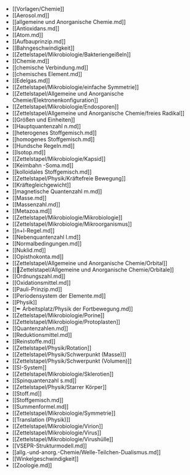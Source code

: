 - [[Vorlagen/Chemie]]
- [[Aerosol.md]]
- [[allgemeine und Anorganische Chemie.md]]
- [[Antioxidans.md]]
- [[Atom.md]]
- [[Aufbauprinzip.md]]
- [[Bahngeschwindigkeit]]
- [[Zettelstapel/Mikrobiologie/Bakteriengeißeln]]
- [[Chemie.md]]
- [[chemische Verbindung.md]]
- [[chemisches Element.md]]
- [[Edelgas.md]]
- [[Zettelstapel/Mikrobiologie/einfache Symmetrie]]
- [[Zettelstapel/Allgemeine und Anorganische Chemie/Elektronenkonfiguration]]
- [[Zettelstapel/Mikrobiologie/Endosporen]]
- [[Zettelstapel/Allgemeine und Anorganische Chemie/freies Radikal]]
- [[Größen und Einheiten]]
- [[Hauptquantenzahl n.md]]
- [[heterogenes Stoffgemisch.md]]
- [[homogenes Stoffgemisch.md]]
- [[Hundsche Regeln.md]]
- [[Isotop.md]]
- [[Zettelstapel/Mikrobiologie/Kapsid]]
- [[Keimbahn -Soma.md]]
- [[kolloidales Stoffgemisch.md]]
- [[Zettelstapel/Physik/Kräftefreie Bewegung]]
- [[Kräftegleichgewicht]]
- [[magnetische Quantenzahl m.md]]
- [[Masse.md]]
- [[Massenzahl.md]]
- [[Metazoa.md]]
- [[Zettelstapel/Mikrobiologie/Mikrobiologie]]
- [[Zettelstapel/Mikrobiologie/Mikroorganismus]]
- [[n+l-Regel.md]]
- [[Nebenquantenzahl l.md]]
- [[Normalbedingungen.md]]
- [[Nuklid.md]]
- [[Opisthokonta.md]]
- [[Zettelstapel/Allgemeine und Anorganische Chemie/Orbital]]
- [[📂Zettelstapel/Allgemeine und Anorganische Chemie/Orbitale]]
- [[Ordnungszahl.md]]
- [[Oxidationsmittel.md]]
- [[Pauli-Prinzip.md]]
- [[Periodensystem der Elemente.md]]
- [[Physik]]
- [[✒ Arbeitsplatz/Physik der Fortbewegung.md]]
- [[Zettelstapel/Mikrobiologie/Porine]]
- [[Zettelstapel/Mikrobiologie/Protoplasten]]
- [[Quantenzahlen.md]]
- [[Reduktionsmittel.md]]
- [[Reinstoffe.md]]
- [[Zettelstapel/Physik/Rotation]]
- [[Zettelstapel/Physik/Schwerpunkt (Masse)]]
- [[Zettelstapel/Physik/Schwerpunkt (Volumen)]]
- [[SI-System]]
- [[Zettelstapel/Mikrobiologie/Sklerotien]]
- [[Spinquantenzahl s.md]]
- [[Zettelstapel/Physik/Starrer Körper]]
- [[Stoff.md]]
- [[Stoffgemisch.md]]
- [[Summenformel.md]]
- [[Zettelstapel/Mikrobiologie/Symmetrie]]
- [[Translation (Physik)]]
- [[Zettelstapel/Mikrobiologie/Virion]]
- [[Zettelstapel/Mikrobiologie/Virus]]
- [[Zettelstapel/Mikrobiologie/Virushülle]]
- [[VSEPR-Strukturmodell.md]]
- [[allg.-und-anorg.-Chemie/Welle-Teilchen-Dualismus.md]]
- [[Winkelgeschwindigkeit]]
- [[Zoologie.md]]